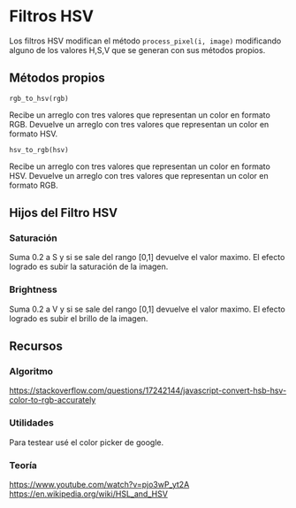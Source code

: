 # Filtros HSV

Los filtros HSV modifican el método `process_pixel(i, image)` modificando alguno de los valores H,S,V que se generan con sus métodos propios.

## Métodos propios 
```
rgb_to_hsv(rgb)
```
Recibe un arreglo con tres valores que representan un color en formato RGB.
Devuelve un arreglo con tres valores que representan un color en formato HSV.

```
hsv_to_rgb(hsv)
```
Recibe un arreglo con tres valores que representan un color en formato HSV.
Devuelve un arreglo con tres valores que representan un color en formato RGB.

## Hijos del Filtro HSV
### Saturación
Suma 0.2 a S y si se sale del rango [0,1] devuelve el valor maximo.
El efecto logrado es subir la saturación de la imagen.

### Brightness
Suma 0.2 a V y si se sale del rango [0,1] devuelve el valor maximo.
El efecto logrado es subir el brillo de la imagen.


## Recursos

### Algoritmo
https://stackoverflow.com/questions/17242144/javascript-convert-hsb-hsv-color-to-rgb-accurately
### Utilidades
Para testear usé el color picker de google.
### Teoría
https://www.youtube.com/watch?v=pjo3wP_yt2A
https://en.wikipedia.org/wiki/HSL_and_HSV